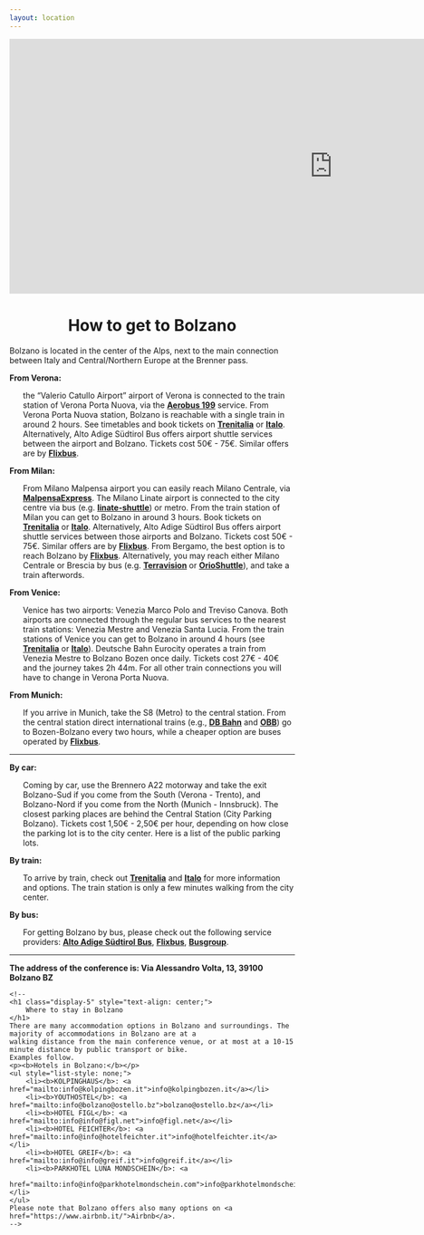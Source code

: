 ```yaml
---
layout: location
---
```


<iframe
    src="https://www.google.com/maps/embed?pb=!1m18!1m12!1m3!1d2747.4907416690485!2d11.33040341579213!3d46.4785943732039!2m3!1f0!2f0!3f0!3m2!1i1024!2i768!4f13.1!3m3!1m2!1s0x47829c34410cbd5b%3A0x65f19ec400fde7e2!2sNOI%20Techpark%20Alto%20Adige!5e0!3m2!1sit!2sit!4v1649161812807!5m2!1sit!2sit"
    width="1140" height="450" style="border:0;" allowfullscreen="" loading="lazy"
    referrerpolicy="no-referrer-when-downgrade"></iframe>


<div class="col-lg8 mx-auto">
    <h1 class="display-3" style="text-align: center;">
        How to get to Bolzano
    </h1>
    <p>Bolzano is located in the center of the Alps, next to the main connection between Italy and Central/Northern
        Europe at the Brenner pass. </p>
    <p class="lead">
    <p><b>From Verona:</b>
    <ul style="list-style: none;">
        <li>the “Valerio Catullo Airport” airport of Verona is connected to the train station of Verona Porta Nuova, via
            the <b><a href="https://www.aeroportoverona.it/en/transport/aerobus.html" target="_blank">Aerobus
                    199</a></b> service. From
            Verona
            Porta Nuova station, Bolzano is reachable with a single train in around
            2 hours. See timetables and book tickets on <b><a href="https://www.trenitalia.com/"
                    target="_blank">Trenitalia</a></b> or
            <b><a href="https://www.italotreno.it" target="_blank">Italo</a></b>. Alternatively, Alto Adige Südtirol Bus
            offers airport shuttle services between the airport and Bolzano. Tickets cost 50€ - 75€. Similar offers are
            by <b><a href="https://www.flixbus.it" target="_blank">Flixbus</a></b>.
        </li>
    </ul>
    </p>
    </p>
    <p><b>From Milan:</b></p>
    <ul style="list-style: none;">
        <li>From Milano Malpensa airport you can easily reach Milano Centrale, via <b><a
                    href="https://www.malpensaexpress.it/en/" target="_blank">MalpensaExpress</a></b>. The Milano Linate
            airport is connected to the city centre via bus (e.g. <b><a
                    href="https://www.milano-aeroporti.it/linate-shuttle/en/index.html"
                    target="_blank">linate-shuttle</a></b>) or
            metro. From
            the train station of
            Milan you can get to Bolzano in around 3 hours. Book tickets on <b><a href="https://www.trenitalia.com/"
                    target="_blank">Trenitalia</a></b> or <b><a href="https://www.italotreno.it" target="_blank">Italo</a></b>.
            Alternatively, Alto
            Adige Südtirol Bus offers airport shuttle services between those airports and Bolzano. Tickets cost 50€ -
            75€. Similar offers are by <b><a href="https://www.flixbus.it" target="_blank">Flixbus</a></b>. From Bergamo, the
            best option is to
            reach
            Bolzano by <b><a href="https://www.flixbus.it" target="_blank">Flixbus</a></b>.
            Alternatively, you may reach either Milano Centrale or Brescia by bus (e.g. <b><a
                    href="https://www.terravision.eu/italiano/airport_transfer/bus-aeroporto-di-bergamo-milano/"
                    target="_blank">Terravision</a></b>
            or <b><a href="http://www.orioshuttle.com/_eng/" target="_blank">OrioShuttle</a></b>), and
            take a train afterwords.</li>
    </ul>
    <p><b>From Venice:</b></p>
    <ul style="list-style: none;">
        <li>Venice has two airports: Venezia Marco Polo and Treviso Canova. Both airports are connected through the
            regular bus services to the nearest train stations: Venezia Mestre and Venezia Santa Lucia. From the train
            stations of Venice you can get to Bolzano in around 4 hours (see <b><a href="https://www.trenitalia.com/"
                    target="_blank">Trenitalia</a></b> or <b><a href="https://www.italotreno.it" target="_blank">Italo</a></b>).
            Deutsche
            Bahn
            Eurocity operates a train from Venezia Mestre to Bolzano Bozen once daily. Tickets cost 27€ - 40€ and the
            journey takes 2h 44m. For all other train connections you will have to change in Verona Porta Nuova.</li>
    </ul>
    <p><b>From Munich:</b></p>
    <ul style="list-style: none;">
        <li>If you arrive in Munich, take the S8 (Metro) to the central station. From the central station direct
            international trains (e.g., <b><a href="https://www.bahn.de/" target="_blank">DB Bahn</a></b> and <b><a
                    href="https://www.obb-italia.com/de/" target="_blank">OBB</a></b>) go to Bozen-Bolzano every two
            hours, while a
            cheaper
            option are
            buses operated by <b><a href="https://www.flixbus.it" target="_blank">Flixbus</a></b>.</li>
    </ul>
    <hr class="my-4">
    <p><b>By car:</b></p>
    <ul style="list-style: none;">
        <li>Coming by car, use the Brennero A22 motorway and take the exit Bolzano-Sud if you come from the South
            (Verona - Trento), and Bolzano-Nord if you come from the North (Munich - Innsbruck). The closest parking
            places are behind the Central Station (City Parking Bolzano). Tickets cost 1,50€ - 2,50€ per hour, depending
            on how close the parking lot is to the city center. Here is a list of the public parking lots.</li>
    </ul>
    <p><b>By train:</b></p>
    <ul style="list-style: none;">
        <li>To arrive by train, check out <b><a href="https://www.trenitalia.com/" target="_blank">Trenitalia</a></b>
            and <b><a href="https://www.italotreno.it" target="_blank">Italo</a></b> for more information and options. The
            train station is only a few minutes walking from the city center.</li>
    </ul>
    <p><b>By bus:</b></p>
    <ul style="list-style: none;">
        <li>For getting Bolzano by bus, please check out the following service providers: <b><a
                    href="https://www.altoadigebus.it" target="_blank">Alto Adige Südtirol Bus</a></b>,
            <b><a href="https://www.flixbus.it" target="_blank">Flixbus</a></b>, <b><a href="https://www.busgroup.eu"
                    target="_blank">Busgroup</a></b>.
        </li>
    </ul>
    <hr class="my-4">
    <b>
        The address of the conference is: Via Alessandro Volta, 13, 39100 Bolzano BZ</b>

    <!--
    <h1 class="display-5" style="text-align: center;">
        Where to stay in Bolzano
    </h1>
    There are many accommodation options in Bolzano and surroundings. The majority of accommodations in Bolzano are at a
    walking distance from the main conference venue, or at most at a 10-15 minute distance by public transport or bike.
    Examples follow.
    <p><b>Hotels in Bolzano:</b></p>
    <ul style="list-style: none;">
        <li><b>KOLPINGHAUS</b>: <a href="mailto:info@kolpingbozen.it">info@kolpingbozen.it</a></li>
        <li><b>YOUTHOSTEL</b>: <a href="mailto:info@bolzano@ostello.bz">bolzano@ostello.bz</a></li>
        <li><b>HOTEL FIGL</b>: <a href="mailto:info@info@figl.net">info@figl.net</a></li>
        <li><b>HOTEL FEICHTER</b>: <a href="mailto:info@info@hotelfeichter.it">info@hotelfeichter.it</a></li>
        <li><b>HOTEL GREIF</b>: <a href="mailto:info@info@greif.it">info@greif.it</a></li>
        <li><b>PARKHOTEL LUNA MONDSCHEIN</b>: <a
                href="mailto:info@info@parkhotelmondschein.com">info@parkhotelmondschein.com</a></li>
    </ul>
    Please note that Bolzano offers also many options on <a href="https://www.airbnb.it/">Airbnb</a>.
    -->
</div>